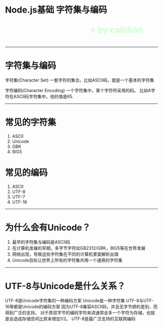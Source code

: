 <!--
$theme: gaia
template: gaia
-->


Node.js基础
字符集与编码<p style="text-align:right;font-size:28px;margin-right:50px;color:#cFc;">:star: by calidion</p>
===

---
字符集与编码
===
字符集(Character Set)
一套字符的集合。比如ASCII码，就是一个基本的字符集

字符编码(Character Encoding)
一个字符集中，某个字符所采用的码。
比如A字符在ASCII码字符集中，他的值是65.

---

常见的字符集
===
1. ASCII
2. Unicode
3. GBK
4. BIG5

常见的编码
===
1. ASCII
2. UTF-8
3. UTF-7
4. UTF-16

---
为什么会有Unicode？
===
1. 最早的字符集与编码是ASCII码
2. 在计算机发展的早期，多字节字符如GB2312/GBK，BIG5等在世界发展
3. 网络出现，导致这些字符集在不同的计算机里面解析出错
4. Unicode目标让世界上所有的字符集共用一个通用的字符集

---
UTF-8与Unicode是什么关系？
===
UTF-8是Unicode字符集的一种编码方案
Unicode是一种字符集
UTF-8与UTF-16等都是Unicode的编码方案
因为UTF-8兼容ASCII码，并且无字节顺的差别，而得到广泛的支持。
对于原双字节的编码字符来讲通常会多一个字符为存储，也就是会造成存储空间比原来增加1/2。
UTF-8是最广泛支持的互联网编码

